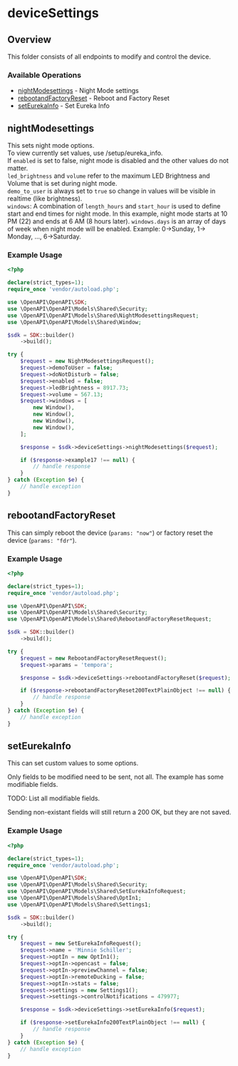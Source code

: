 # deviceSettings

## Overview

This folder consists of all endpoints to modify and control the device.

### Available Operations

* [nightModesettings](#nightmodesettings) - Night Mode settings
* [rebootandFactoryReset](#rebootandfactoryreset) - Reboot and Factory Reset
* [setEurekaInfo](#seteurekainfo) - Set Eureka Info

## nightModesettings

This sets night mode options.  
To view currently set values, use /setup/eureka_info.  
If `enabled` is set to false, night mode is disabled and the other values do not matter.  
`led_brightness` and `volume` refer to the maximum LED Brightness and Volume that is set during night mode.  
`demo_to_user` is always set to `true` so change in values will be visible in realtime (like brightness).  
`windows`: A combination of `length_hours` and `start_hour` is used to define start and end times for night mode. In this example, night mode starts at 10 PM (22) and ends at 6 AM (8 hours later). `windows.days` is an array of days of week when night mode will be enabled. Example: 0->Sunday, 1-> Monday, ..., 6->Saturday.

### Example Usage

```php
<?php

declare(strict_types=1);
require_once 'vendor/autoload.php';

use \OpenAPI\OpenAPI\SDK;
use \OpenAPI\OpenAPI\Models\Shared\Security;
use \OpenAPI\OpenAPI\Models\Shared\NightModesettingsRequest;
use \OpenAPI\OpenAPI\Models\Shared\Window;

$sdk = SDK::builder()
    ->build();

try {
    $request = new NightModesettingsRequest();
    $request->demoToUser = false;
    $request->doNotDisturb = false;
    $request->enabled = false;
    $request->ledBrightness = 8917.73;
    $request->volume = 567.13;
    $request->windows = [
        new Window(),
        new Window(),
        new Window(),
        new Window(),
    ];

    $response = $sdk->deviceSettings->nightModesettings($request);

    if ($response->example17 !== null) {
        // handle response
    }
} catch (Exception $e) {
    // handle exception
}
```

## rebootandFactoryReset

This can simply reboot the device (`params: "now"`) or factory reset the device (`params: "fdr"`).

### Example Usage

```php
<?php

declare(strict_types=1);
require_once 'vendor/autoload.php';

use \OpenAPI\OpenAPI\SDK;
use \OpenAPI\OpenAPI\Models\Shared\Security;
use \OpenAPI\OpenAPI\Models\Shared\RebootandFactoryResetRequest;

$sdk = SDK::builder()
    ->build();

try {
    $request = new RebootandFactoryResetRequest();
    $request->params = 'tempora';

    $response = $sdk->deviceSettings->rebootandFactoryReset($request);

    if ($response->rebootandFactoryReset200TextPlainObject !== null) {
        // handle response
    }
} catch (Exception $e) {
    // handle exception
}
```

## setEurekaInfo

This can set custom values to some options.

Only fields to be modified need to be sent, not all. The example has some modifiable fields.

TODO: List all modifiable fields.

Sending non-existant fields will still return a 200 OK, but they are not saved.

### Example Usage

```php
<?php

declare(strict_types=1);
require_once 'vendor/autoload.php';

use \OpenAPI\OpenAPI\SDK;
use \OpenAPI\OpenAPI\Models\Shared\Security;
use \OpenAPI\OpenAPI\Models\Shared\SetEurekaInfoRequest;
use \OpenAPI\OpenAPI\Models\Shared\OptIn1;
use \OpenAPI\OpenAPI\Models\Shared\Settings1;

$sdk = SDK::builder()
    ->build();

try {
    $request = new SetEurekaInfoRequest();
    $request->name = 'Minnie Schiller';
    $request->optIn = new OptIn1();
    $request->optIn->opencast = false;
    $request->optIn->previewChannel = false;
    $request->optIn->remoteDucking = false;
    $request->optIn->stats = false;
    $request->settings = new Settings1();
    $request->settings->controlNotifications = 479977;

    $response = $sdk->deviceSettings->setEurekaInfo($request);

    if ($response->setEurekaInfo200TextPlainObject !== null) {
        // handle response
    }
} catch (Exception $e) {
    // handle exception
}
```
